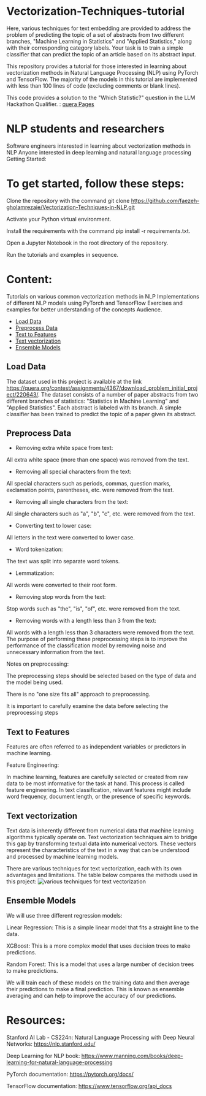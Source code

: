 # Vectorization-Techniques-tutorial
Here, various techniques for text embedding are provided to address the problem of predicting the topic of a set of abstracts from two different branches, "Machine Learning in Statistics" and "Applied Statistics," along with their corresponding category labels. Your task is to train a simple classifier that can predict the topic of an article based on its abstract input.

This repository provides a tutorial for those interested in learning about vectorization methods in Natural Language Processing (NLP) using PyTorch and TensorFlow. The majority of the models in this tutorial are implemented with less than 100 lines of code (excluding comments or blank lines).

This code provides a solution to the "Which Statistic?" question in the LLM Hackathon Qualifier. 
: [quera Pages](https://quera.org/problemset/220643)

# NLP students and researchers
Software engineers interested in learning about vectorization methods in NLP
Anyone interested in deep learning and natural language processing
Getting Started:

# To get started, follow these steps:

Clone the repository with the command git clone https://github.com/faezeh-gholamrezaie/Vectorization-Techniques-in-NLP.git

Activate your Python virtual environment.

Install the requirements with the command pip install -r requirements.txt.

Open a Jupyter Notebook in the root directory of the repository.

Run the tutorials and examples in sequence.

# Content:

Tutorials on various common vectorization methods in NLP
Implementations of different NLP models using PyTorch and TensorFlow
Exercises and examples for better understanding of the concepts
Audience.

- [Load Data](#load-data)
- [Preprocess Data](#preprocess-data)
- [Text to Features](#Text-to-Features)
- [Text vectorization](#text-vectorization)
- [Ensemble Models](#Ensemble-Models)

## Load Data

The dataset used in this project is available at the link https://quera.org/contest/assignments/4367/download_problem_initial_project/220643/.
The dataset consists of a number of paper abstracts from two different branches of statistics: "Statistics in Machine Learning" and "Applied Statistics". Each abstract is labeled with its branch.
A simple classifier has been trained to predict the topic of a paper given its abstract.

## Preprocess Data

- Removing extra white space from text:

All extra white space (more than one space) was removed from the text.
-  Removing all special characters from the text:

All special characters such as periods, commas, question marks, exclamation points, parentheses, etc. were removed from the text.
- Removing all single characters from the text:

All single characters such as "a", "b", "c", etc. were removed from the text.
- Converting text to lower case:

All letters in the text were converted to lower case.
- Word tokenization:

The text was split into separate word tokens.
- Lemmatization:

All words were converted to their root form.
- Removing stop words from the text:

Stop words such as "the", "is", "of", etc. were removed from the text.
- Removing words with a length less than 3 from the text:

All words with a length less than 3 characters were removed from the text.
The purpose of performing these preprocessing steps is to improve the performance of the classification model by removing noise and unnecessary information from the text.

Notes on preprocessing:

The preprocessing steps should be selected based on the type of data and the model being used.

There is no "one size fits all" approach to preprocessing.

It is important to carefully examine the data before selecting the preprocessing steps


## Text to Features

Features are often referred to as independent variables or predictors in machine learning.

Feature Engineering:

In machine learning, features are carefully selected or created from raw data to be most informative for the task at hand. This process is called feature engineering. In text classification, relevant features might include word frequency, document length, or the presence of specific keywords.

## Text vectorization

Text data is inherently different from numerical data that machine learning algorithms typically operate on. Text vectorization techniques aim to bridge this gap by transforming textual data into numerical vectors. These vectors represent the characteristics of the text in a way that can be understood and processed by machine learning models.

There are various techniques for text vectorization, each with its own advantages and limitations. The table below compares the methods used in this project:
![various techniques for text vectorization](https://github.com/faezeh-gholamrezaie/Vectorization-Techniques-in-NLP/blob/main/various%20techniques%20for%20text%20vectorization.png)

## Ensemble Models

We will use three different regression models:

Linear Regression: This is a simple linear model that fits a straight line to the data.

XGBoost: This is a more complex model that uses decision trees to make predictions.

Random Forest: This is a model that uses a large number of decision trees to make predictions.

We will train each of these models on the training data and then average their predictions to make a final prediction. This is known as ensemble averaging and can help to improve the accuracy of our predictions.

# Resources:

Stanford AI Lab - CS224n: Natural Language Processing with Deep Neural Networks: https://nlp.stanford.edu/

Deep Learning for NLP book: https://www.manning.com/books/deep-learning-for-natural-language-processing

PyTorch documentation: https://pytorch.org/docs/

TensorFlow documentation: https://www.tensorflow.org/api_docs
